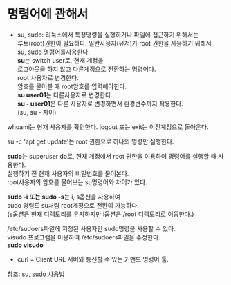 # 명령어에 관해서

- su, sudo: 리눅스에서 특정명령을 실행하거나 파일에 접근하기 위해서는  
루트(root)권한이 필요하다. 일반사용자(유저)가 root 권한을 사용하기 위해서  
su, sudo 명령어를사용한다.   
**su**는 switch user로, 현재 계정을  
로그아웃을 하지 않고 다른계정으로 전환하는 명령어다.  
root 사용자로 변경한다.  
암호를 물어볼 때 root암호를 입력해야한다.  
**su user01**는 다른사용자로 변경한다.  
**su - user01**은 다른 사용자로 변경하면서 환경변수까지 적용한다.  
(su, su - 차이) 

whoami는 현재 사용자를 확인한다.
logout 또는 exit는 이전계정으로 돌아온다.  

su -c 'apt get update'는
root 권한으로 하나의 명령만 실행한다.


**sudo**는 superuser do로, 현재 계정애서 root 권한을 이용하여 명령어를 실행할 때 사용한다.  
실행하기 전 현재 사용자의 비밀번호를 물어본다.  
root사용자의 암호를 물어보는 su명령어와 차이가 있다.  

**sudo -i 또는 sudo -s**는 i, s옵션을 사용하여  
sudo 명령도 su처럼 root계정으로 전환이 가능하다.  
(s옵션은 현재 디렉토리를 유지하지만 i옵션은 /root 디렉토리로 이동한다.)  

/etc/sudoers파일에 지정된 사용자만 sudo명령을 사용할 수 있다.   
visudo 프로그램을 이용하여 /etc/sudoers파일을 수정한다.  
**sudo visudo**


- curl = Client URL
  서버와 통신할 수 있는 커맨드 명령어 툴.

참조: [su, sudo 사용법](https://withcoding.com/106)
